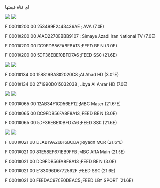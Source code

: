 اي قناة قيمتها 

![](https://img.shields.io/badge/SID-1-red) ![](https://img.shields.io/badge/VPID-512-green) 

F 00010200 00 253499F2443436AE ; AVA (7.0E)

F 00010200 00 A1AD2270BBBB9107 ; Simaye Azadi Iran National TV (7.0E)

F 00010200 00 DC9FDB56FA8F8A13 ;FEED BEIN (3.0E)

F 00010200 00 5DF36EBE10BFD7A6 ;FEED SSC (21.6E)

![](https://img.shields.io/badge/SID-1-red) ![](https://img.shields.io/badge/VPID-308-green) 

F 00010134 00 198819BA882020C8 ;Al Ahad HD (3.0°E)

F 00010134 00 271990D015032038 ;Libya Al Ahrar HD (7.0E)

![](https://img.shields.io/badge/SID-1-red) ![](https://img.shields.io/badge/VPID-101-green)

F 00010065 00 12AB34F1CD56EF12 ;MBC Maser (21.6°E)

F 00010065 00 DC9FDB56FA8F8A13 ;FEED BEIN (3.0E)

F 00010065 00 5DF36EBE10BFD7A6 ;FEED SSC (21.6E)

![](https://img.shields.io/badge/SID-1-red) ![](https://img.shields.io/badge/VPID-33-green)

F 00010021 00 DEAB19A20816BCDA ;Riyadh MCR (21.6°E)

F 00010021 00 83E58EF671EB9FFB ;MBC ARA Main (21.6E)

F 00010021 00 DC9FDB56FA8F8A13 ;FEED BEIN (3.0E)

F 00010021 00 E183096D6772562F ;FEED SSC (21.6E)

F 00010021 00 FEEDAC97CE0DEAC5 ;FEED LBY SPORT (21.6E)
